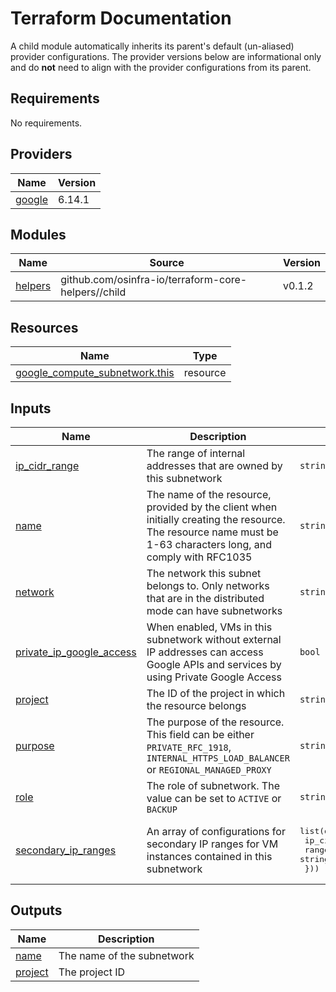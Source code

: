 # Terraform Documentation

A child module automatically inherits its parent's default (un-aliased) provider configurations. The provider versions below are informational only and do **not** need to align with the provider configurations from its parent.

<!-- BEGIN_TF_DOCS -->
## Requirements

No requirements.

## Providers

| Name | Version |
|------|---------|
| <a name="provider_google"></a> [google](#provider\_google) | 6.14.1 |

## Modules

| Name | Source | Version |
|------|--------|---------|
| <a name="module_helpers"></a> [helpers](#module\_helpers) | github.com/osinfra-io/terraform-core-helpers//child | v0.1.2 |

## Resources

| Name | Type |
|------|------|
| [google_compute_subnetwork.this](https://registry.terraform.io/providers/hashicorp/google/latest/docs/resources/compute_subnetwork) | resource |

## Inputs

| Name | Description | Type | Default | Required |
|------|-------------|------|---------|:--------:|
| <a name="input_ip_cidr_range"></a> [ip\_cidr\_range](#input\_ip\_cidr\_range) | The range of internal addresses that are owned by this subnetwork | `string` | n/a | yes |
| <a name="input_name"></a> [name](#input\_name) | The name of the resource, provided by the client when initially creating the resource. The resource name must be 1-63 characters long, and comply with RFC1035 | `string` | n/a | yes |
| <a name="input_network"></a> [network](#input\_network) | The network this subnet belongs to. Only networks that are in the distributed mode can have subnetworks | `string` | n/a | yes |
| <a name="input_private_ip_google_access"></a> [private\_ip\_google\_access](#input\_private\_ip\_google\_access) | When enabled, VMs in this subnetwork without external IP addresses can access Google APIs and services by using Private Google Access | `bool` | `null` | no |
| <a name="input_project"></a> [project](#input\_project) | The ID of the project in which the resource belongs | `string` | n/a | yes |
| <a name="input_purpose"></a> [purpose](#input\_purpose) | The purpose of the resource. This field can be either `PRIVATE_RFC_1918`, `INTERNAL_HTTPS_LOAD_BALANCER` or `REGIONAL_MANAGED_PROXY` | `string` | `null` | no |
| <a name="input_role"></a> [role](#input\_role) | The role of subnetwork. The value can be set to `ACTIVE` or `BACKUP` | `string` | `null` | no |
| <a name="input_secondary_ip_ranges"></a> [secondary\_ip\_ranges](#input\_secondary\_ip\_ranges) | An array of configurations for secondary IP ranges for VM instances contained in this subnetwork | <pre>list(object({<br/>    ip_cidr_range = string<br/>    range_name    = string<br/>  }))</pre> | `[]` | no |

## Outputs

| Name | Description |
|------|-------------|
| <a name="output_name"></a> [name](#output\_name) | The name of the subnetwork |
| <a name="output_project"></a> [project](#output\_project) | The project ID |
<!-- END_TF_DOCS -->
